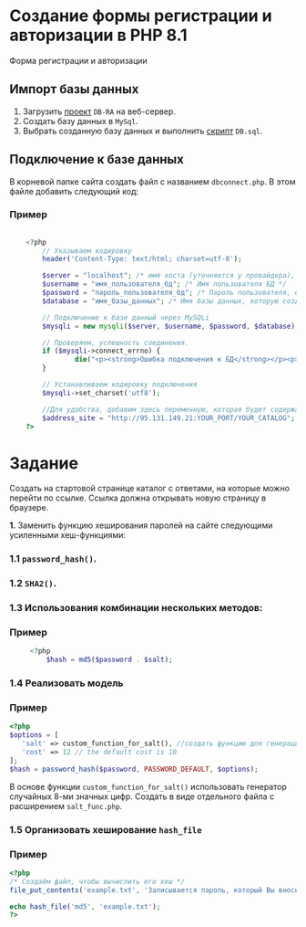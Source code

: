 # Создание формы регистрации и авторизации в PHP 8.1
Форма регистрации и авторизации

<h2>Импорт базы данных</h2>

  1. Загрузить [проект](/RA-php-no-db-connector) `DB-RA` на веб-сервер. 
  2. Создать базу данных в `MySql`. 
  3. Выбрать созданную базу данных и выполнить [скрипт](/RA-php-no-db-connector/DB.sql) `DB.sql`.


<h2>Подключение к базе данных</h2>


  В корневой папке сайта создать файл с названием `dbconnect.php`. В этом файле добавить следующий код:
  
  ### Пример

```php
  
    <?php
        // Указываем кодировку
        header('Content-Type: text/html; charset=utf-8');

        $server = "localhost"; /* имя хоста (уточняется у провайдера), если работаем на локальном сервере, то указываем localhost */
        $username = "имя_пользователя_бд"; /* Имя пользователя БД */
        $password = "пароль_пользователя_бд"; /* Пароль пользователя, если у пользователя нет пароля то, оставляем пустым */
        $database = "имя_базы_данных"; /* Имя базы данных, которую создали */

        // Подключение к базе данный через MySQLi
        $mysqli = new mysqli($server, $username, $password, $database);

        // Проверяем, успешность соединения. 
        if ($mysqli->connect_errno) {
                die("<p><strong>Ошибка подключения к БД</strong></p><p><strong>Код ошибки: </strong> ". $mysqli->connect_errno ." </p><p><strong>Описание ошибки:</strong> ".$mysqli->connect_error."</p>");
        }

        // Устанавливаем кодировку подключения
        $mysqli->set_charset('utf8');

        //Для удобства, добавим здесь переменную, которая будет содержать название нашего сайта
        $address_site = "http://95.131.149.21:YOUR_PORT/YOUR_CATALOG";
    ?>
  ```

# Задание

Создать на стартовой странице каталог с ответами, на которые можно перейти по ссылке. Ссылка должна открывать новую страницу в браузере.

**1.** Заменить функцию хеширования паролей на сайте следующими усиленными хеш-функциями:

### 1.1 `password_hash()`.
### 1.2 `SHA2()`.
### 1.3  Использования комбинации нескольких методов:
   ### Пример 
   
 ```php
      <?php
          $hash = md5($password . $salt);
 ```

### 1.4 Реализовать модель
    
### Пример

 ```php
 <?php
$options = [
    'salt' => custom_function_for_salt(), //создать функцию для генерации `соли`.
    'cost' => 12 // the default cost is 10
];
$hash = password_hash($password, PASSWORD_DEFAULT, $options);
 ```  
  
В основе функции `custom_function_for_salt()`  использовать генератор случайных 8-ми значных цифр. Создать в виде отдельного файла с расширением `salt_func.php`.
  
### 1.5 Организовать хеширование `hash_file`
  
  ### Пример
  
   ```php
  <?php
/* Создаём файл, чтобы вычислить его хеш */
file_put_contents('example.txt', 'Записывается пароль, который Вы вносите при регистрации');

echo hash_file('md5', 'example.txt');
?>
 ```
